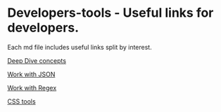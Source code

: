 # Developers-tools - Useful links for developers.

Each md file includes useful links split by interest.

[Deep Dive concepts](DeepDiveConcepts.md)

[Work with JSON](JSON.md)

[Work with Regex](REGEX.md)

[CSS tools](CSS.md)
